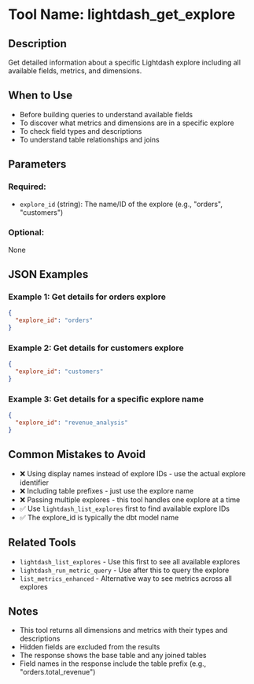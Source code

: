 # Tool Name: lightdash_get_explore

## Description
Get detailed information about a specific Lightdash explore including all available fields, metrics, and dimensions.

## When to Use
- Before building queries to understand available fields
- To discover what metrics and dimensions are in a specific explore
- To check field types and descriptions
- To understand table relationships and joins

## Parameters

### Required:
- `explore_id` (string): The name/ID of the explore (e.g., "orders", "customers")

### Optional:
None

## JSON Examples

### Example 1: Get details for orders explore
```json
{
  "explore_id": "orders"
}
```

### Example 2: Get details for customers explore
```json
{
  "explore_id": "customers"
}
```

### Example 3: Get details for a specific explore name
```json
{
  "explore_id": "revenue_analysis"
}
```

## Common Mistakes to Avoid
- ❌ Using display names instead of explore IDs - use the actual explore identifier
- ❌ Including table prefixes - just use the explore name
- ❌ Passing multiple explores - this tool handles one explore at a time
- ✅ Use `lightdash_list_explores` first to find available explore IDs
- ✅ The explore_id is typically the dbt model name

## Related Tools
- `lightdash_list_explores` - Use this first to see all available explores
- `lightdash_run_metric_query` - Use after this to query the explore
- `list_metrics_enhanced` - Alternative way to see metrics across all explores

## Notes
- This tool returns all dimensions and metrics with their types and descriptions
- Hidden fields are excluded from the results
- The response shows the base table and any joined tables
- Field names in the response include the table prefix (e.g., "orders.total_revenue")